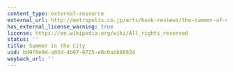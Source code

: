 ```yaml
---
content_type: external-resource
external_url: http://metropolis.co.jp/arts/book-reviews/the-summer-of-ubume/
has_external_license_warning: true
license: https://en.wikipedia.org/wiki/All_rights_reserved
status: ''
title: Summer in the City
uid: bd9f0e9d-a03d-4b97-8725-e0c0abb86924
wayback_url: ''
---
```

